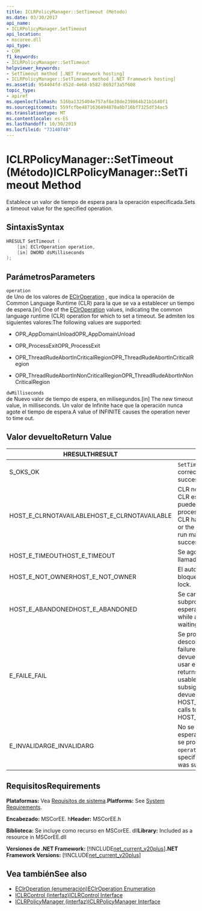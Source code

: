 ```yaml
---
title: ICLRPolicyManager::SetTimeout (Método)
ms.date: 03/30/2017
api_name:
- ICLRPolicyManager.SetTimeout
api_location:
- mscoree.dll
api_type:
- COM
f1_keywords:
- ICLRPolicyManager::SetTimeout
helpviewer_keywords:
- SetTimeout method [.NET Framework hosting]
- ICLRPolicyManager::SetTimeout method [.NET Framework hosting]
ms.assetid: 954404fd-d52d-4e68-b582-8692f3a5f608
topic_type:
- apiref
ms.openlocfilehash: 516ba1325404e757af8e38de239864b21b1640f1
ms.sourcegitcommit: 559fcfbe4871636494870a8b716bf7325df34ac5
ms.translationtype: MT
ms.contentlocale: es-ES
ms.lasthandoff: 10/30/2019
ms.locfileid: "73140748"
---
```

# <a name="iclrpolicymanagersettimeout-method"></a><span data-ttu-id="1cbfb-102">ICLRPolicyManager::SetTimeout (Método)</span><span class="sxs-lookup"><span data-stu-id="1cbfb-102">ICLRPolicyManager::SetTimeout Method</span></span>
<span data-ttu-id="1cbfb-103">Establece un valor de tiempo de espera para la operación especificada.</span><span class="sxs-lookup"><span data-stu-id="1cbfb-103">Sets a timeout value for the specified operation.</span></span>  
  
## <a name="syntax"></a><span data-ttu-id="1cbfb-104">Sintaxis</span><span class="sxs-lookup"><span data-stu-id="1cbfb-104">Syntax</span></span>  
  
```cpp  
HRESULT SetTimeout (  
    [in] EClrOperation operation,  
    [in] DWORD dsMilliseconds  
);  
```  
  
## <a name="parameters"></a><span data-ttu-id="1cbfb-105">Parámetros</span><span class="sxs-lookup"><span data-stu-id="1cbfb-105">Parameters</span></span>  
 `operation`  
 <span data-ttu-id="1cbfb-106">de Uno de los valores de [EClrOperation](../../../../docs/framework/unmanaged-api/hosting/eclroperation-enumeration.md) , que indica la operación de Common Language Runtime (CLR) para la que se va a establecer un tiempo de espera.</span><span class="sxs-lookup"><span data-stu-id="1cbfb-106">[in] One of the [EClrOperation](../../../../docs/framework/unmanaged-api/hosting/eclroperation-enumeration.md) values, indicating the common language runtime (CLR) operation for which to set a timeout.</span></span> <span data-ttu-id="1cbfb-107">Se admiten los siguientes valores:</span><span class="sxs-lookup"><span data-stu-id="1cbfb-107">The following values are supported:</span></span>  
  
- <span data-ttu-id="1cbfb-108">OPR_AppDomainUnload</span><span class="sxs-lookup"><span data-stu-id="1cbfb-108">OPR_AppDomainUnload</span></span>  
  
- <span data-ttu-id="1cbfb-109">OPR_ProcessExit</span><span class="sxs-lookup"><span data-stu-id="1cbfb-109">OPR_ProcessExit</span></span>  
  
- <span data-ttu-id="1cbfb-110">OPR_ThreadRudeAbortInCriticalRegion</span><span class="sxs-lookup"><span data-stu-id="1cbfb-110">OPR_ThreadRudeAbortInCriticalRegion</span></span>  
  
- <span data-ttu-id="1cbfb-111">OPR_ThreadRudeAbortInNonCriticalRegion</span><span class="sxs-lookup"><span data-stu-id="1cbfb-111">OPR_ThreadRudeAbortInNonCriticalRegion</span></span>  
  
 `dwMilliseconds`  
 <span data-ttu-id="1cbfb-112">de Nuevo valor de tiempo de espera, en milisegundos.</span><span class="sxs-lookup"><span data-stu-id="1cbfb-112">[in] The new timeout value, in milliseconds.</span></span> <span data-ttu-id="1cbfb-113">Un valor de Infinite hace que la operación nunca agote el tiempo de espera.</span><span class="sxs-lookup"><span data-stu-id="1cbfb-113">A value of INFINITE causes the operation never to time out.</span></span>  
  
## <a name="return-value"></a><span data-ttu-id="1cbfb-114">Valor devuelto</span><span class="sxs-lookup"><span data-stu-id="1cbfb-114">Return Value</span></span>  
  
|<span data-ttu-id="1cbfb-115">HRESULT</span><span class="sxs-lookup"><span data-stu-id="1cbfb-115">HRESULT</span></span>|<span data-ttu-id="1cbfb-116">Descripción</span><span class="sxs-lookup"><span data-stu-id="1cbfb-116">Description</span></span>|  
|-------------|-----------------|  
|<span data-ttu-id="1cbfb-117">S_OK</span><span class="sxs-lookup"><span data-stu-id="1cbfb-117">S_OK</span></span>|<span data-ttu-id="1cbfb-118">`SetTimeout` devolvió correctamente.</span><span class="sxs-lookup"><span data-stu-id="1cbfb-118">`SetTimeout` returned successfully.</span></span>|  
|<span data-ttu-id="1cbfb-119">HOST_E_CLRNOTAVAILABLE</span><span class="sxs-lookup"><span data-stu-id="1cbfb-119">HOST_E_CLRNOTAVAILABLE</span></span>|<span data-ttu-id="1cbfb-120">CLR no se ha cargado en un proceso o CLR está en un estado en el que no puede ejecutar código administrado ni procesar la llamada correctamente.</span><span class="sxs-lookup"><span data-stu-id="1cbfb-120">The CLR has not been loaded into a process, or the CLR is in a state in which it cannot run managed code or process the call successfully.</span></span>|  
|<span data-ttu-id="1cbfb-121">HOST_E_TIMEOUT</span><span class="sxs-lookup"><span data-stu-id="1cbfb-121">HOST_E_TIMEOUT</span></span>|<span data-ttu-id="1cbfb-122">Se agotó el tiempo de espera de la llamada.</span><span class="sxs-lookup"><span data-stu-id="1cbfb-122">The call timed out.</span></span>|  
|<span data-ttu-id="1cbfb-123">HOST_E_NOT_OWNER</span><span class="sxs-lookup"><span data-stu-id="1cbfb-123">HOST_E_NOT_OWNER</span></span>|<span data-ttu-id="1cbfb-124">El autor de la llamada no posee el bloqueo.</span><span class="sxs-lookup"><span data-stu-id="1cbfb-124">The caller does not own the lock.</span></span>|  
|<span data-ttu-id="1cbfb-125">HOST_E_ABANDONED</span><span class="sxs-lookup"><span data-stu-id="1cbfb-125">HOST_E_ABANDONED</span></span>|<span data-ttu-id="1cbfb-126">Se canceló un evento mientras un subproceso o fibra bloqueados estaba esperando en él.</span><span class="sxs-lookup"><span data-stu-id="1cbfb-126">An event was canceled while a blocked thread or fiber was waiting on it.</span></span>|  
|<span data-ttu-id="1cbfb-127">E_FAIL</span><span class="sxs-lookup"><span data-stu-id="1cbfb-127">E_FAIL</span></span>|<span data-ttu-id="1cbfb-128">Se produjo un error grave desconocido.</span><span class="sxs-lookup"><span data-stu-id="1cbfb-128">An unknown catastrophic failure occurred.</span></span> <span data-ttu-id="1cbfb-129">Una vez que un método devuelve E_FAIL, el CLR ya no se puede usar en el proceso.</span><span class="sxs-lookup"><span data-stu-id="1cbfb-129">After a method returns E_FAIL, the CLR is no longer usable within the process.</span></span> <span data-ttu-id="1cbfb-130">Las llamadas subsiguientes a métodos de hospedaje devuelven HOST_E_CLRNOTAVAILABLE.</span><span class="sxs-lookup"><span data-stu-id="1cbfb-130">Subsequent calls to hosting methods return HOST_E_CLRNOTAVAILABLE.</span></span>|  
|<span data-ttu-id="1cbfb-131">E_INVALIDARG</span><span class="sxs-lookup"><span data-stu-id="1cbfb-131">E_INVALIDARG</span></span>|<span data-ttu-id="1cbfb-132">No se puede establecer un tiempo de espera para el `operation`especificado o se proporcionó un valor no válido para `operation`.</span><span class="sxs-lookup"><span data-stu-id="1cbfb-132">A timeout cannot be set for the specified `operation`, or an invalid value was supplied for `operation`.</span></span>|  
  
## <a name="requirements"></a><span data-ttu-id="1cbfb-133">Requisitos</span><span class="sxs-lookup"><span data-stu-id="1cbfb-133">Requirements</span></span>  
 <span data-ttu-id="1cbfb-134">**Plataformas:** Vea [Requisitos de sistema](../../../../docs/framework/get-started/system-requirements.md).</span><span class="sxs-lookup"><span data-stu-id="1cbfb-134">**Platforms:** See [System Requirements](../../../../docs/framework/get-started/system-requirements.md).</span></span>  
  
 <span data-ttu-id="1cbfb-135">**Encabezado:** MSCorEE. h</span><span class="sxs-lookup"><span data-stu-id="1cbfb-135">**Header:** MSCorEE.h</span></span>  
  
 <span data-ttu-id="1cbfb-136">**Biblioteca:** Se incluye como recurso en MSCorEE. dll</span><span class="sxs-lookup"><span data-stu-id="1cbfb-136">**Library:** Included as a resource in MSCorEE.dll</span></span>  
  
 <span data-ttu-id="1cbfb-137">**Versiones de .NET Framework:** [!INCLUDE[net_current_v20plus](../../../../includes/net-current-v20plus-md.md)]</span><span class="sxs-lookup"><span data-stu-id="1cbfb-137">**.NET Framework Versions:** [!INCLUDE[net_current_v20plus](../../../../includes/net-current-v20plus-md.md)]</span></span>  
  
## <a name="see-also"></a><span data-ttu-id="1cbfb-138">Vea también</span><span class="sxs-lookup"><span data-stu-id="1cbfb-138">See also</span></span>

- [<span data-ttu-id="1cbfb-139">EClrOperation (enumeración)</span><span class="sxs-lookup"><span data-stu-id="1cbfb-139">EClrOperation Enumeration</span></span>](../../../../docs/framework/unmanaged-api/hosting/eclroperation-enumeration.md)
- [<span data-ttu-id="1cbfb-140">ICLRControl (interfaz)</span><span class="sxs-lookup"><span data-stu-id="1cbfb-140">ICLRControl Interface</span></span>](../../../../docs/framework/unmanaged-api/hosting/iclrcontrol-interface.md)
- [<span data-ttu-id="1cbfb-141">ICLRPolicyManager (interfaz)</span><span class="sxs-lookup"><span data-stu-id="1cbfb-141">ICLRPolicyManager Interface</span></span>](../../../../docs/framework/unmanaged-api/hosting/iclrpolicymanager-interface.md)
